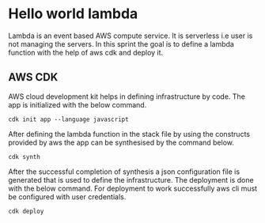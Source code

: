 
# Hello world lambda

Lambda is an event based AWS compute service. It is serverless i.e user is not managing the servers. In this sprint the goal is to define a lambda function with the help of aws cdk and deploy it.

## AWS CDK
AWS cloud development kit helps in defining infrastructure by code. The app is initialized with the below command.
```
cdk init app --language javascript
```   
After defining the lambda function in the stack file by using the constructs provided by aws the app can be synthesised by the command below.
```
cdk synth
```
After the successful completion of synthesis a json configuration file is generated that is used to define the infrastructure. The deployment is done with the below command. For deployment to work successfully aws cli must be configured with user credentials.
```
cdk deploy
```  

